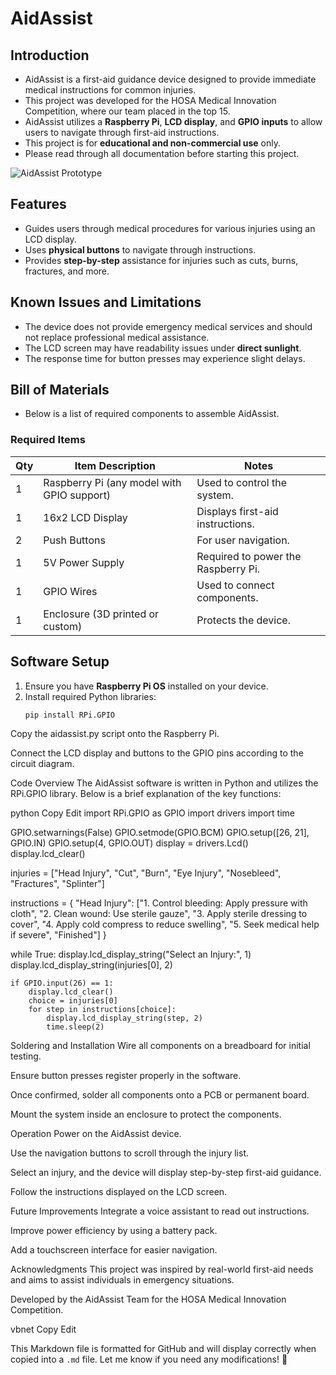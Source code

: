 # AidAssist

## Introduction
* AidAssist is a first-aid guidance device designed to provide immediate medical instructions for common injuries.
* This project was developed for the HOSA Medical Innovation Competition, where our team placed in the top 15.
* AidAssist utilizes a **Raspberry Pi**, **LCD display**, and **GPIO inputs** to allow users to navigate through first-aid instructions.
* This project is for **educational and non-commercial use** only.
* Please read through all documentation before starting this project.

![AidAssist Prototype](./images/aidassist_prototype.png)

## Features
* Guides users through medical procedures for various injuries using an LCD display.
* Uses **physical buttons** to navigate through instructions.
* Provides **step-by-step** assistance for injuries such as cuts, burns, fractures, and more.

## Known Issues and Limitations
* The device does not provide emergency medical services and should not replace professional medical assistance.
* The LCD screen may have readability issues under **direct sunlight**.
* The response time for button presses may experience slight delays.

## Bill of Materials
* Below is a list of required components to assemble AidAssist.

### Required Items
Qty | Item Description | Notes
--- | --- | ---
1 | Raspberry Pi (any model with GPIO support) | Used to control the system.
1 | 16x2 LCD Display | Displays first-aid instructions.
2 | Push Buttons | For user navigation.
1 | 5V Power Supply | Required to power the Raspberry Pi.
1 | GPIO Wires | Used to connect components.
1 | Enclosure (3D printed or custom) | Protects the device.

## Software Setup
1. Ensure you have **Raspberry Pi OS** installed on your device.
2. Install required Python libraries:
   ```sh
   pip install RPi.GPIO
Copy the aidassist.py script onto the Raspberry Pi.

Connect the LCD display and buttons to the GPIO pins according to the circuit diagram.

Code Overview
The AidAssist software is written in Python and utilizes the RPi.GPIO library. Below is a brief explanation of the key functions:

python
Copy
Edit
import RPi.GPIO as GPIO
import drivers
import time

GPIO.setwarnings(False)
GPIO.setmode(GPIO.BCM)
GPIO.setup([26, 21], GPIO.IN)
GPIO.setup(4, GPIO.OUT)
display = drivers.Lcd()
display.lcd_clear()

injuries = ["Head Injury", "Cut", "Burn", "Eye Injury", "Nosebleed", "Fractures", "Splinter"]

instructions = {
    "Head Injury": ["1. Control bleeding: Apply pressure with cloth",
                    "2. Clean wound: Use sterile gauze",
                    "3. Apply sterile dressing to cover",
                    "4. Apply cold compress to reduce swelling",
                    "5. Seek medical help if severe",
                    "Finished"]
}

while True:
    display.lcd_display_string("Select an Injury:", 1)
    display.lcd_display_string(injuries[0], 2)

    if GPIO.input(26) == 1:
        display.lcd_clear()
        choice = injuries[0]
        for step in instructions[choice]:
            display.lcd_display_string(step, 2)
            time.sleep(2)
Soldering and Installation
Wire all components on a breadboard for initial testing.

Ensure button presses register properly in the software.

Once confirmed, solder all components onto a PCB or permanent board.

Mount the system inside an enclosure to protect the components.

Operation
Power on the AidAssist device.

Use the navigation buttons to scroll through the injury list.

Select an injury, and the device will display step-by-step first-aid guidance.

Follow the instructions displayed on the LCD screen.

Future Improvements
Integrate a voice assistant to read out instructions.

Improve power efficiency by using a battery pack.

Add a touchscreen interface for easier navigation.

Acknowledgments
This project was inspired by real-world first-aid needs and aims to assist individuals in emergency situations.

Developed by the AidAssist Team for the HOSA Medical Innovation Competition.

vbnet
Copy
Edit

This Markdown file is formatted for GitHub and will display correctly when copied into a `.md` file. Let me know if you need any modifications! 🚀
